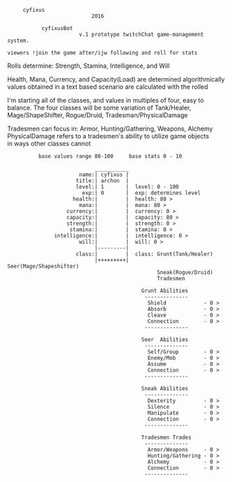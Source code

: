                                                                              
         cyfixus                                                             
                               2016                                          
                                                                             
               cyfixusBot                                                    
                           v.1 prototype twitchChat game-management system.  
                                                                             
    viewers !join the game after/ijw following and roll for stats            
                                                                             
   Rolls determine: Strength, Stamina, Intelligence, and Will                
                                                                             
   Health, Mana, Currency, and Capacity(Load) are determined algorithmically 
  values obtained in a text based scenario are calculated with the rolled    
                                                                             
                                                                             
  I'm starting all of the classes, and values in multiples of four, easy to  
  balance. The four classes will be some variation of Tank/Healer,           
  Mage/ShapeShifter, Rogue/Druid, Tradesman/PhysicalDamage                   
                                                                             
  Tradesmen can focus in: Armor, Hunting/Gathering, Weapons, Alchemy         
  PhysicalDamage refers to a tradesmen's ability to utilize game objects     
  in ways other classes cannot                                               
                                                                             
                                                                             
              base values range 80-100     base stats 0 - 10                 
                                                                             
                                ___________                                  
                           name:| cyfixus |                                  
                          title:| archon  |                                  
                          level:| 1       |  level: 0 - 100                  
                            exp:| 0       |  exp: determines level           
                         health:|         |  health: 80 >                    
                           mana:|         |  mana: 80 >                      
                       currency:|         |  currency: 0 >                   
                       capacity:|         |  capacity: 80 >                  
                       strength:|         |  strength: 0 >                   
                        stamina:|         |  stamina: 0 >                    
                   intelligence:|         |  intelligence: 0 >               
                           will:|         |  will: 0 >                       
                                |---------|                                  
                          class:|         |  class: Grunt(Tank/Healer)       
                                |+++++++++|         Seer(Mage/Shapeshifter)  
                                                    Sneak(Rogue/Druid)       
                                                    Tradesmen                
                                                                             
                                               Grunt Abilities               
                                                --------------               
                                                 Shield            - 0 >     
                                                 Absorb            - 0 >     
                                                 Cleave            - 0 >     
                                                 Connection        - 0 >     
                                                --------------               
                                                                             
                                               Seer  Abilities               
                                                --------------               
                                                 Self/Group        - 0 >     
                                                 Enemy/Mob         - 0 >     
                                                 Assume            - 0 >     
                                                 Connection        - 0 >     
                                                --------------               
                                                                             
                                               Sneak Abilities               
                                                --------------               
                                                 Dexterity         - 0 >     
                                                 Silence           - 0 >     
                                                 Manipulate        - 0 >     
                                                 Connection        - 0 >     
                                                --------------               
                                                                             
                                               Tradesmen Trades              
                                                --------------               
                                                 Armor/Weapons     - 0 >     
                                                 Hunting/Gathering - 0 >     
                                                 Alchemy           - 0 >     
                                                 Connection        - 0 >     
                                                --------------               
                                                                             

